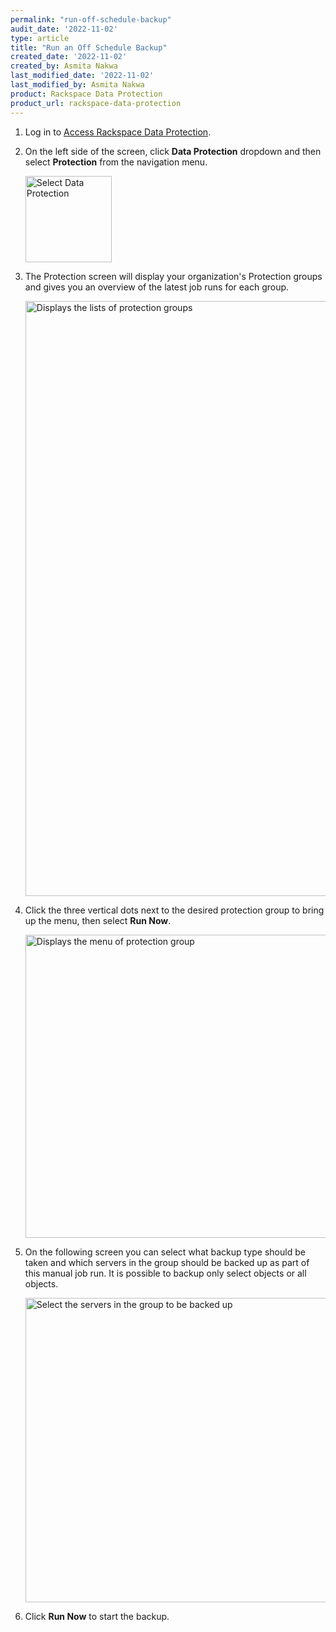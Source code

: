 ```yaml
---
permalink: "run-off-schedule-backup"
audit_date: '2022-11-02'
type: article
title: "Run an Off Schedule Backup"
created_date: '2022-11-02'
created_by: Asmita Nakwa
last_modified_date: '2022-11-02'
last_modified_by: Asmita Nakwa
product: Rackspace Data Protection
product_url: rackspace-data-protection
---
```


1. Log in to [Access Rackspace Data Protection](support/how-to/access-data-protection).

2. On the left side of the screen, click **Data Protection** dropdown and then select **Protection** from the navigation menu.

   <img width="138" alt="Select Data Protection" src="/support/how-to/run-off-schedule-backup/run_off_schedule_backup1.png">

3. The Protection screen will display your organization's Protection groups and gives you an overview of the latest job runs for each group.

   <img width="952" alt="Displays the lists of protection groups" src="/support/how-to/run-off-schedule-backup/run_off_schedule_backup2.png">

4. Click the three vertical dots next to the desired protection group to bring up the menu, then select **Run Now**.

   <img width="485" alt="Displays the menu of protection group" src="/support/how-to/run-off-schedule-backup/run_off_schedule_backup3.png">

5. On the following screen you can select what backup type should be taken and which servers in the group should be backed up as part of this manual job run. It is possible to backup only select objects or all objects.

   <img width="487" alt="Select the servers in the group to be backed up" src="/support/how-to/run-off-schedule-backup/run_off_schedule_backup4.png">

6. Click **Run Now** to start the backup.   
